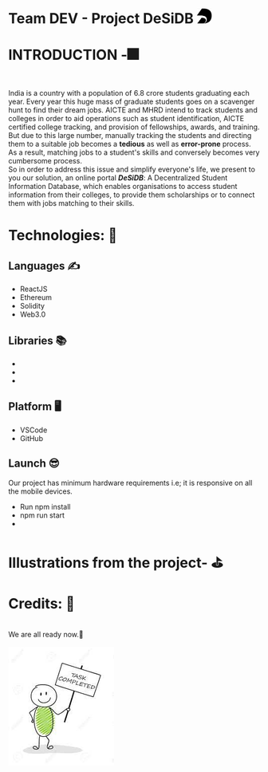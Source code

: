 # Team DEV - Project DeSiDB <img src="Logo.png" width="30px" height="30px">

<h1> INTRODUCTION -🎆 </h1> 
<br>
<p>
India is a country with a population of 6.8 crore students graduating each year. Every year this huge mass of graduate students goes on a scavenger hunt to find their dream jobs. AICTE and MHRD intend to track students and colleges in order to aid operations such as student identification, AICTE certified college tracking, and provision of fellowships, awards, and training. But due to this large number, manually tracking the students and directing them to a suitable job becomes a <b>tedious</b> as well as <b>error-prone</b> process. As a result, matching jobs to a student's skills and conversely becomes very cumbersome process. 
<br>
So in order to address this issue and simplify everyone's life, we present to you our solution, an online portal <b><em>DeSiDB</em></b>: A Decentralized  Student Information Database, which enables organisations to access student information from their colleges, to provide them scholarships or to connect them with jobs matching to their skills.  
<h1>Technologies: 🧠</h1>
<h2>Languages ✍️</h2>
<ul>
<li>ReactJS</li>
<li>Ethereum</li>
<li>Solidity</li>
<li>Web3.0</li>
</ul>
<h2>Libraries 📚</h2>
<ul>
<li>       </li>
<li>       </li>
<li>       </li>
</ul>
<h2>Platform 🖥️</h2>
<ul>
<li>VSCode </li>
<li>GitHub</li>
</ul>
<h2>Launch 😎</h2>
<p> Our project has minimum hardware requirements i.e; it is responsive on all the mobile devices.
<ul>
<li>Run npm install</li>
<li>npm run start</li>
<li>       </li>
</ul>

<h1>Illustrations from the project- ⛳</h1>



<h1>Credits: 🙇</h1>

<br>
We are all ready now.💪<br><br>
<img src="welldone.jpg" style="align-items: center">